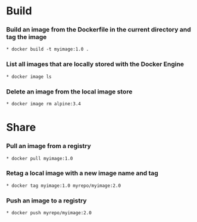 # Build

### Build an image from the Dockerfile in the current directory and tag the image
	* docker build -t myimage:1.0 .
### List all images that are locally stored with the Docker Engine
	* docker image ls
### Delete an image from the local image store
	* docker image rm alpine:3.4

# Share

### Pull an image from a registry
	* docker pull myimage:1.0
### Retag a local image with a new image name and tag
	* docker tag myimage:1.0 myrepo/myimage:2.0
### Push an image to a registry
	* docker push myrepo/myimage:2.0
